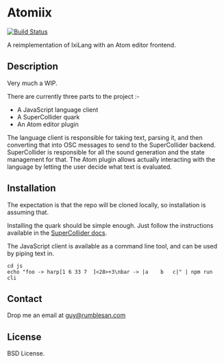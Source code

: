 # Atomiix

[![Build Status](https://travis-ci.org/rumblesan/atomiix.svg?branch=master)](https://travis-ci.org/rumblesan/atomiix)

A reimplementation of IxiLang with an Atom editor frontend.


## Description

Very much a WIP.

There are currently three parts to the project :-
* A JavaScript language client
* A SuperCollider quark
* An Atom editor plugin

The language client is responsible for taking text, parsing it, and then converting that into OSC messages to send to the SuperCollider backend.
SuperCollider is responsible for all the sound generation and the state management for that.
The Atom plugin allows actually interacting with the language by letting the user decide what text is evaluated.


## Installation

The expectation is that the repo will be cloned locally, so installation is assuming that.

Installing the quark should be simple enough. Just follow the instructions available in the [SuperCollider docs](doc.sccode.org/Guides/UsingQuarks.html).

The JavaScript client is available as a command line tool, and can be used by piping text in.

```
cd js
echo "foo -> harp[1 6 33 7  ]<28>+3\nbar -> |a    b   c|" | npm run cli
```


## Contact

Drop me an email at guy@rumblesan.com


## License

BSD License.

